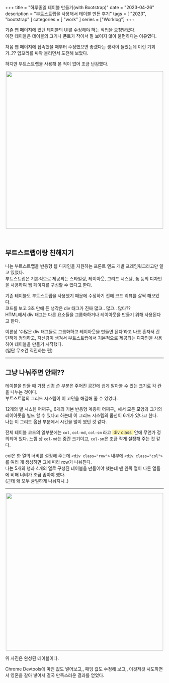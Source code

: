 +++
title = "하루종일 테이블 만들기(with Bootstrap)"
date = "2023-04-26"
description = "부트스트랩을 사용해서 테이블 만든 후기"
tags = [
    "2023",
    "bootstrap"
]
categories = [
    "work"
]
series = ["Worklog"]
+++

기존 웹 페이지에 있던 테이블의 UI를 수정해야 하는 작업을 요청받았다. <br> 이전 테이블은 테이블의 크기나 폰트가 작아서 잘 보이지 않아 불편하다는 이유였다.

처음 웹 페이지에 접속했을 때부터 수정했으면 좋겠다는 생각이 들었는데 이런 기회가..?? 입꼬리를 싸악 올리면서 도전해 보았다.

하지만 부트스트랩을 사용해 본 적이 없어 조금 난감했다.

<p align="center"><img src="https://github.com/kmseunh/blog/assets/105186724/70f7f521-9294-47b9-8318-a2cf06b36b6a" width="500"></p>

<!--more-->

<br>

## 부트스트랩이랑 친해지기

나는 부트스트랩을 반응형 웹 디자인을 지원하는 프론트 엔드 개발 프레임워크라고만 알고 있었다. <br> 부트스트랩은 기본적으로 제공되는 스타일링, 레이아웃, 그리드 시스템, 폼 등의 디자인을 사용하여 웹 페이지를 구성할 수 있다고 한다.

기존 테이블도 부트스트랩을 사용했기 때문에 수정하기 전에 코드 리뷰를 살짝 해보았다. <br>
코드를 보고 3초 만에 든 생각은 div 태그가 진짜 많고.. 많고.. 많다?? <br>
HTML에서 div 태그는 다른 요소들을 그룹화하거나 레이아웃을 만들기 위해 사용된다고 한다.

이론상 ‘수많은 div 태그들로 그룹화하고 레이아웃을 만들면 된다’라고 나름 혼자서 간단하게 정의하고, 자신감이 생겨서 부트스트랩에서 기본적으로 제공되는 디자인을 사용하여 테이블을 만들기 시작했다. <br> (일단 무조건 직진하는 편)

<hr>

## 그냥 나눠주면 안돼??

테이블을 만들 때 가장 신경 쓴 부분은 주어진 공간에 쉽게 알아볼 수 있는 크기로 각 칸을 나누는 것이다. <br> 부트스트랩의 그리드 시스템이 이 고민을 해결해 줄 수 있었다.

12개의 열 시스템 어쩌구,, 6개의 기본 반응형 계층이 어쩌구,, 해서 모든 모양과 크기의 레이아웃을 빌드 할 수 있다고 하는데 이 그리드 시스템의 옵션이 6개가 있다고 한다. <br> 나는 이 그리드 옵션 부분에서 시간을 많이 썼던 것 같다.

전체 테이블 코드의 일부분에는 `col`, `col-md`, `col-sm` 라고 <span style='color: #2D3748; background-color: #fff5b1'>&nbsp;div class&nbsp;</span>  안에 무언가 정의되어 있다.
느낌 상 `col-md`는 중간 크기이고, `col-sm`은 조금 작게 설정해 주는 것 같다.

col은 한 열의 너비를 설정해 주는데 `<div class="row">` 내부에 `<div class="col">` 를 여러 개 생성하면 그에 따라 row가 나눠진다. <br> 나는 5개의 행과 4개의 열로 구성된 테이블을 만들어야 했는데 맨 왼쪽 열이 다른 열들에 비해 너비가 조금 좁아야 했다.<br>(근데 왜 모두 균일하게 나눠지니..)

<hr>

<p align="center"><img src="https://github.com/kmseunh/react-gallery/assets/105186724/dfb2c2c3-7da8-4d1d-87a6-897ad3fbc510" width="500"></p>

위 사진은 완성된 테이블이다.

Chrome Devtools에 마진 값도 넣어보고,, 패딩 값도 수정해 보고,, 이것저것 시도하면서 영혼을 갈아 넣어서 결국 만족스러운 결과를 얻었다.

